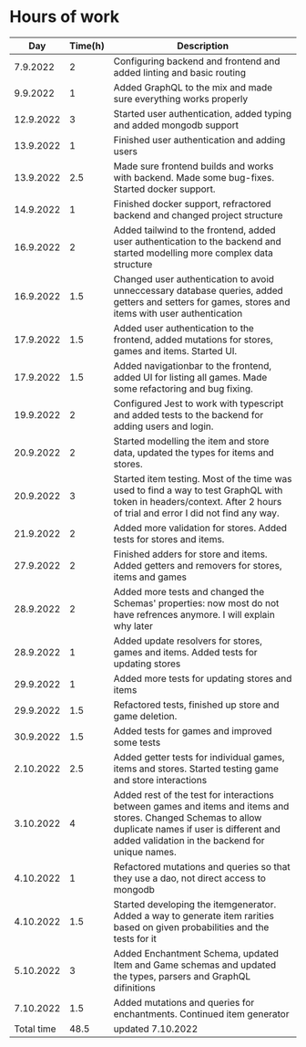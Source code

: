 # Hours of work

**Day**	| **Time(h)**	|	**Description**
----------|-------------|-----------
7.9.2022 | 2 | Configuring backend and frontend and added linting and basic routing
9.9.2022 | 1 | Added GraphQL to the mix and made sure everything works properly
12.9.2022 | 3 | Started user authentication, added typing and added mongodb support
13.9.2022 | 1 | Finished user authentication and adding users
13.9.2022 | 2.5 | Made sure frontend builds and works with backend. Made some bug-fixes. Started docker support.
14.9.2022 | 1 | Finished docker support, refractored backend and changed project structure
16.9.2022 | 2 | Added tailwind to the frontend, added user authentication to the backend and started modelling more complex data structure
16.9.2022 | 1.5 | Changed user authentication to avoid unneccessary database queries, added getters and setters for games, stores and items with user authentication
17.9.2022 | 1.5 | Added user authentication to the frontend, added mutations for stores, games and items. Started UI.
17.9.2022 | 1.5 | Added navigationbar to the frontend, added UI for listing all games. Made some refactoring and bug fixing.
19.9.2022 | 2 | Configured Jest to work with typescript and added tests to the backend for adding users and login.
20.9.2022 | 2 | Started modelling the item and store data, updated the types for items and stores. 
20.9.2022 | 3 | Started item testing. Most of the time was used to find a way to test GraphQL with token in headers/context. After 2 hours of trial and error I did not find any way. 
21.9.2022 | 2 | Added more validation for stores. Added tests for stores and items.
27.9.2022 | 2 | Finished adders for store and items. Added getters and removers for stores, items and games
28.9.2022 | 2 | Added more tests and changed the Schemas' properties: now most do not have refrences anymore. I will explain why later
28.9.2022 | 1 | Added update resolvers for stores, games and items. Added tests for updating stores
29.9.2022 | 1 | Added more tests for updating stores and items
29.9.2022 | 1.5 | Refactored tests, finished up store and game deletion.
30.9.2022 | 1.5 | Added tests for games and improved some tests
2.10.2022 | 2.5 | Added getter tests for individual games, items and stores. Started testing game and store interactions
3.10.2022 | 4 | Added rest of the test for interactions between games and items and items and stores. Changed Schemas to allow duplicate names if user is different and added validation in the backend for unique names.
4.10.2022 | 1 | Refactored mutations and queries so that they use a dao, not direct access to mongodb
4.10.2022 | 1.5 | Started developing the itemgenerator. Added a way to generate item rarities based on given probabilities and the tests for it
5.10.2022 | 3 | Added Enchantment Schema, updated Item and Game schemas and updated the types, parsers and GraphQL difinitions
7.10.2022 | 1.5 | Added mutations and queries for enchantments. Continued item generator
Total time | 48.5 | updated 7.10.2022